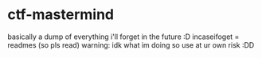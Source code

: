 # ctf-mastermind
basically a dump of everything i'll forget in the future :D
incaseifoget = readmes (so pls read)
warning: idk what im doing so use at ur own risk :DD